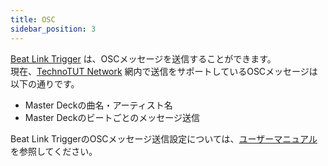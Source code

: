 ```yaml
---
title: OSC
sidebar_position: 3
---
```

[Beat Link Trigger](/service/dj/beatlinktrigger) は、OSCメッセージを送信することができます。  
現在、[TechnoTUT Network](/) 網内で送信をサポートしているOSCメッセージは以下の通りです。  
- Master Deckの曲名・アーティスト名  
- Master Deckのビートごとのメッセージ送信  

Beat Link TriggerのOSCメッセージ送信設定については、[ユーザーマニュアル](https://blt-guide.deepsymmetry.org/beat-link-trigger/7.3.0/Triggers.html)を参照してください。